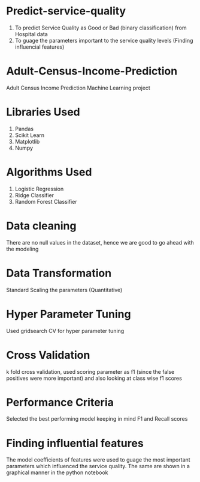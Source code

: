 # Predict-service-quality
1. To predict Service Quality as Good or Bad (binary classification) from Hospital data
2. To guage the parameters important to the service quality levels (Finding influencial features)

# Adult-Census-Income-Prediction
Adult Census Income Prediction Machine Learning project

# Libraries Used
1. Pandas
2. Scikit Learn
3. Matplotlib
4. Numpy

# Algorithms Used
1. Logistic Regression
2. Ridge Classifier
3. Random Forest Classifier

# Data cleaning
There are no null values in the dataset, hence we are good to go ahead with the modeling

# Data Transformation
Standard Scaling the parameters (Quantitative)

# Hyper Parameter Tuning
Used gridsearch CV for hyper parameter tuning

# Cross Validation
k fold cross validation, used scoring parameter as f1 (since the false positives were more important) and also looking at class wise f1 scores

# Performance Criteria
Selected the best performing model keeping in mind F1 and Recall scores

# Finding influential features
The model coefficients of features were used to guage the most important parameters which influenced the service quality. The same are shown in a graphical manner in the python notebook
